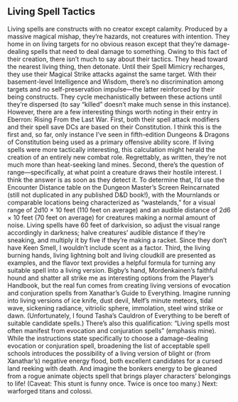 ## Living Spell Tactics

Living spells are constructs with no creator except calamity. Produced by a massive magical mishap, they’re hazards, not creatures with intention. They home in on living targets for no obvious reason except that they’re damage-dealing spells that need to deal damage to something.
Owing to this fact of their creation, there isn’t much to say about their tactics. They head toward the nearest living thing, then detonate. Until their Spell Mimicry recharges, they use their Magical Strike attacks against the same target. With their basement-level Intelligence and Wisdom, there’s no discrimination among targets and no self-preservation impulse—the latter reinforced by their being constructs. They cycle mechanistically between these actions until they’re dispersed (to say “killed” doesn’t make much sense in this instance).
However, there are a few interesting things worth noting in their entry in Eberron: Rising From the Last War. First, both their spell attack modifiers and their spell save DCs are based on their Constitution. I think this is the first and, so far, only instance I’ve seen in fifth-edition Dungeons & Dragons of Constitution being used as a primary offensive ability score. If living spells were more tactically interesting, this calculation might herald the creation of an entirely new combat role. Regrettably, as written, they’re not much more than heat-seeking land mines.
Second, there’s the question of range—specifically, at what point a creature draws their hostile interest. I think the answer is as soon as they detect it. To determine that, I’d use the Encounter Distance table on the Dungeon Master’s Screen Reincarnated (still not duplicated in any published D&D book!), with the Mournlands or comparable locations being characterized as “wastelands,” for a visual range of 2d10 × 10 feet (110 feet on average) and an audible distance of 2d6 × 10 feet (70 feet on average) for creatures making a normal amount of noise. Living spells have 60 feet of darkvision, so adjust the visual range accordingly in darkness; halve creatures’ audible distance if they’re sneaking, and multiply it by five if they’re making a racket. Since they don’t have Keen Smell, I wouldn’t include scent as a factor.
Third, the living burning hands, living lightning bolt and living cloudkill are presented as examples, and the flavor text provides a helpful formula for turning any suitable spell into a living version. Bigby’s hand, Mordenkainen’s faithful hound and shatter all strike me as interesting options from the Player’s Handbook, but the real fun comes from creating living versions of evocation and conjuration spells from Xanathar’s Guide to Everything. Imagine running into living versions of ice knife, dust devil, Melf’s minute meteors, tidal wave, sickening radiance, vitriolic sphere, immolation, steel wind strike or dawn. (Unfortunately, I found Tasha’s Cauldron of Everything to be bereft of suitable candidate spells.)
There’s also this qualification: “Living spells most often manifest from evocation and conjuration spells” (emphasis mine). While the instructions state specifically to choose a damage-dealing evocation or conjuration spell, broadening the list of acceptable spell schools introduces the possibility of a living version of blight or (from Xanathar’s) negative energy flood, both excellent candidates for a cursed land reeking with death. And imagine the bonkers energy to be gleaned from a rogue animate objects spell that brings player characters’ belongings to life! (Caveat: This stunt is funny once. Twice is once too many.)
Next: warforged titans and colossi.

